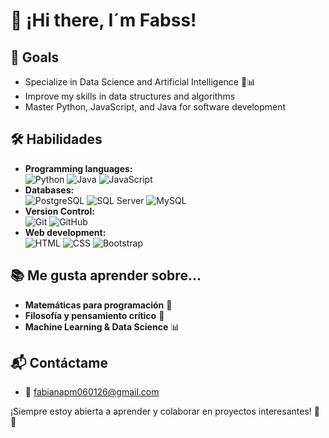 # 👋 ¡Hi there, I´m Fabss!

## 🎯 Goals
- Specialize in Data Science and Artificial Intelligence 🤖📊
- Improve my skills in data structures and algorithms
- Master Python, JavaScript, and Java for software development

## 🛠️ Habilidades
- **Programming languages:**  
  ![Python](https://img.shields.io/badge/Python-3776AB?style=for-the-badge&logo=python&logoColor=white) ![Java](https://img.shields.io/badge/Java-ED8B00?style=for-the-badge&logo=java&logoColor=white) ![JavaScript](https://img.shields.io/badge/JavaScript-F7DF1E?style=for-the-badge&logo=javascript&logoColor=black)  
- **Databases:**  
  ![PostgreSQL](https://img.shields.io/badge/PostgreSQL-336791?style=for-the-badge&logo=postgresql&logoColor=white) ![SQL Server](https://img.shields.io/badge/SQL%20Server-CC2927?style=for-the-badge&logo=microsoft%20sql%20server&logoColor=white) ![MySQL](https://img.shields.io/badge/MySQL-4479A1?style=for-the-badge&logo=mysql&logoColor=white)  
- **Version Control:**  
  ![Git](https://img.shields.io/badge/Git-F05032?style=for-the-badge&logo=git&logoColor=white) ![GitHub](https://img.shields.io/badge/GitHub-181717?style=for-the-badge&logo=github&logoColor=white)  
- **Web development:**  
  ![HTML](https://img.shields.io/badge/HTML-E34F26?style=for-the-badge&logo=html5&logoColor=white) ![CSS](https://img.shields.io/badge/CSS-1572B6?style=for-the-badge&logo=css3&logoColor=white) ![Bootstrap](https://img.shields.io/badge/Bootstrap-7952B3?style=for-the-badge&logo=bootstrap&logoColor=white)  

## 📚 Me gusta aprender sobre...
- **Matemáticas para programación** 📐
- **Filosofía y pensamiento crítico** 🤯
- **Machine Learning & Data Science** 📊

## 📬 Contáctame
- 📧 [fabianapm060126@gmail.com](#)

¡Siempre estoy abierta a aprender y colaborar en proyectos interesantes! 🚀✨
